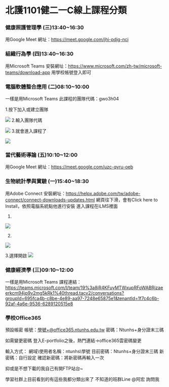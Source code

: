 北護1101健二一C線上課程分類
===

### 健康照護管理學 (三)13:40~16:30

用Google Meet
網址：https://meet.google.com/jhi-pdjg-ncj


### 組織行為學 (四)13:40~16:30
用Microsoft Teams
安裝網址：https://www.microsoft.com/zh-tw/microsoft-teams/download-app 用學校帳號登入即可

### 電腦軟體整合應用 (二)08:10~10:00
一樣是用Microsoft Teams
此課程的團隊代碼：gwo3h04

1.按下加入或建立團隊

![](https://i.imgur.com/4PYLuBh.jpg)
2.輸入團隊代碼

![](https://i.imgur.com/4x8y8EI.jpg)
3.就會進入課程了

![](https://i.imgur.com/P9FwaVi.jpg)

### 當代藝術導論 (五)10:10~12:00
用Google Meet
網址：https://meet.google.com/uzc-qyru-oeb

### 生物統計學與實驗 (一)15:40~18:30

用Adobe Connect
安裝網址：https://helpx.adobe.com/tw/adobe-connect/connect-downloads-updates.html
網頁往下滑，會有Click here to Install，依照電腦系統點他進行安裝
進入課程在iLMS裡面

1.
![](https://i.imgur.com/vnToubj.jpg)

2.
![](https://i.imgur.com/sV8BfVG.jpg)

3.選擇開啟
![](https://i.imgur.com/o27hRQ8.png)

### 健康經濟學 (三)09:10~12:00
一樣是用Microsoft Teams
課程連結：https://teams.microsoft.com/l/team/19%3a8jR4KFuyMTWxupRFoWABRjzaeerkcm94jp9v2mg5kRk1%40thread.tacv2/conversations?groupId=695fca4b-c8be-4e89-aa97-7248e65875e1&tenantId=1f7c4c6b-92af-4a6e-9536-6289120515e8

### 學校Office365
預設帳密
帳號：學號+@office365.ntunhs.edu.tw
密碼：Ntunhs+身分證末三碼

如需變更密碼
登入E-portfolio之後，熱門連結→office365雲密碼變更

輸入方式：
網域\使用者名稱：ntunhs\學號
目前密碼：Ntunhs+身分證末三碼
新密碼：自行設定
確認新密碼：將新密碼再輸入一次

抑或是不想下載的我自己有開FTP站台~

學習社群上目前看到的有這些我都分類出來了
不知道的班群Line @阿宏 詢問我
